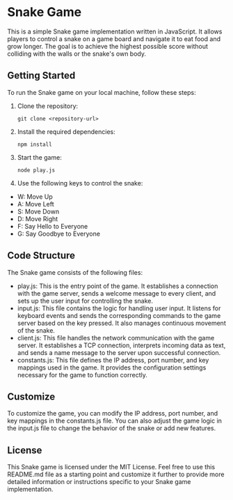 # Snake Game

This is a simple Snake game implementation written in JavaScript. It allows players to control a snake on a game board and navigate it to eat food and grow longer. The goal is to achieve the highest possible score without colliding with the walls or the snake's own body.

## Getting Started

To run the Snake game on your local machine, follow these steps:

1. Clone the repository:

   ```shell
   git clone <repository-url>

2. Install the required dependencies:

   ```shell
   npm install

3. Start the game:

   ```shell
   node play.js

4. Use the following keys to control the snake:

  - W: Move Up
  - A: Move Left
  - S: Move Down
  - D: Move Right
  - F: Say Hello to Everyone
  - G: Say Goodbye to Everyone

## Code Structure
The Snake game consists of the following files:

- play.js: This is the entry point of the game. It establishes a connection with the game server, sends a welcome message to every client, and sets up the user input for controlling the snake.
- input.js: This file contains the logic for handling user input. It listens for keyboard events and sends the corresponding commands to the game server based on the key pressed. It also manages continuous movement of the snake.
- client.js: This file handles the network communication with the game server. It establishes a TCP connection, interprets incoming data as text, and sends a name message to the server upon successful connection.
- constants.js: This file defines the IP address, port number, and key mappings used in the game. It provides the configuration settings necessary for the game to function correctly.

## Customize
To customize the game, you can modify the IP address, port number, and key mappings in the constants.js file. You can also adjust the game logic in the input.js file to change the behavior of the snake or add new features.

## License
This Snake game is licensed under the MIT License.
Feel free to use this README.md file as a starting point and customize it further to provide more detailed information or instructions specific to your Snake game implementation.
